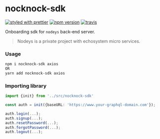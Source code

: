 # nocknock-sdk

[![styled with prettier](https://img.shields.io/badge/styled_with-prettier-ff69b4.svg)](https://github.com/prettier/prettier)
[![npm version](https://badge.fury.io/js/nocknock-sdk.svg)](//npmjs.com/package/nocknock-sdk)
[![travis](https://travis-ci.com/AhmedBHameed/nocknock-sdk.svg?branch=main)](https://travis-ci.com/AhmedBHameed/nocknock-sdk.svg?branch=main)

<!-- [![Coveralls](https://img.shields.io/coveralls/alexjoverm/nocknock-sdk.svg)](https://coveralls.io/github/alexjoverm/nocknock-sdk) -->

Onboarding sdk for `nodeys` back-end server.

> Nodeys is a private project with echosystem micro services.

### Usage

```bash
npm i nocknock-sdk axios
OR
yarn add nocknock-sdk axios
```

### Importing library

```typescript
import {init} from '../src/nocknock-sdk'

const auth = init({baseURL: 'https://www.your-graphql-domain.com'});

auth.login(...);
auth.signup(...);
auth.resetPassword(...);
auth.forgotPassword(...);
auth.logout(...);
```
